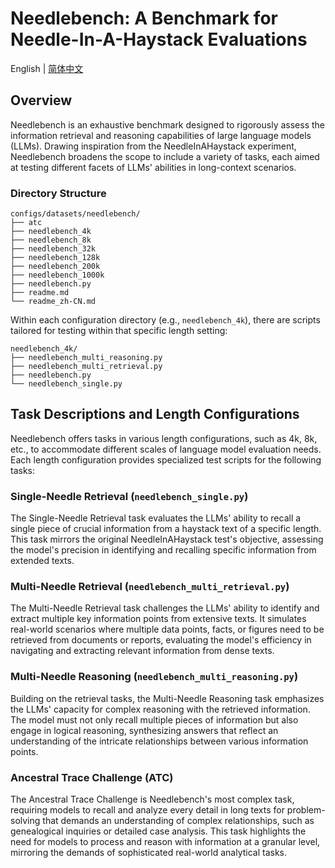 # Needlebench: A Benchmark for Needle-In-A-Haystack Evaluations

English | [简体中文](readme_zh-CN.md)

## Overview

Needlebench is an exhaustive benchmark designed to rigorously assess the information retrieval and reasoning capabilities of large language models (LLMs). Drawing inspiration from the NeedleInAHaystack experiment, Needlebench broadens the scope to include a variety of tasks, each aimed at testing different facets of LLMs' abilities in long-context scenarios.

### Directory Structure

```
configs/datasets/needlebench/
├── atc
├── needlebench_4k
├── needlebench_8k
├── needlebench_32k
├── needlebench_128k
├── needlebench_200k
├── needlebench_1000k
├── needlebench.py
├── readme.md
└── readme_zh-CN.md
```

Within each configuration directory (e.g., `needlebench_4k`), there are scripts tailored for testing within that specific length setting:

```
needlebench_4k/
├── needlebench_multi_reasoning.py
├── needlebench_multi_retrieval.py
├── needlebench.py
└── needlebench_single.py
```

## Task Descriptions and Length Configurations

Needlebench offers tasks in various length configurations, such as 4k, 8k, etc., to accommodate different scales of language model evaluation needs. Each length configuration provides specialized test scripts for the following tasks:

### Single-Needle Retrieval (`needlebench_single.py`)

The Single-Needle Retrieval task evaluates the LLMs' ability to recall a single piece of crucial information from a haystack text of a specific length. This task mirrors the original NeedleInAHaystack test's objective, assessing the model's precision in identifying and recalling specific information from extended texts.

### Multi-Needle Retrieval (`needlebench_multi_retrieval.py`)

The Multi-Needle Retrieval task challenges the LLMs' ability to identify and extract multiple key information points from extensive texts. It simulates real-world scenarios where multiple data points, facts, or figures need to be retrieved from documents or reports, evaluating the model's efficiency in navigating and extracting relevant information from dense texts.

### Multi-Needle Reasoning (`needlebench_multi_reasoning.py`)

Building on the retrieval tasks, the Multi-Needle Reasoning task emphasizes the LLMs' capacity for complex reasoning with the retrieved information. The model must not only recall multiple pieces of information but also engage in logical reasoning, synthesizing answers that reflect an understanding of the intricate relationships between various information points.

### Ancestral Trace Challenge (ATC)

The Ancestral Trace Challenge is Needlebench's most complex task, requiring models to recall and analyze every detail in long texts for problem-solving that demands an understanding of complex relationships, such as genealogical inquiries or detailed case analysis. This task highlights the need for models to process and reason with information at a granular level, mirroring the demands of sophisticated real-world analytical tasks.
